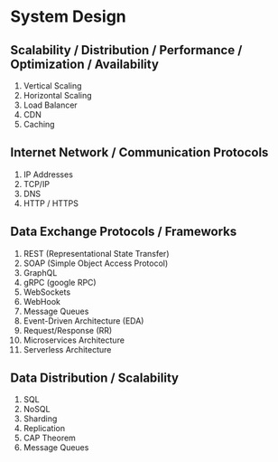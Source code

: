 # System Design

## Scalability / Distribution / Performance / Optimization / Availability

  1. Vertical Scaling
  2. Horizontal Scaling
  3. Load Balancer
  4. CDN
  5. Caching

## Internet Network / Communication Protocols

  1. IP Addresses
  2. TCP/IP
  3. DNS
  4. HTTP / HTTPS

## Data Exchange Protocols / Frameworks

  1. REST (Representational State Transfer)
  2. SOAP (Simple Object Access Protocol)
  3. GraphQL
  4. gRPC (google RPC)
  5. WebSockets
  6. WebHook
  7. Message Queues
  8. Event-Driven Architecture (EDA)
  9. Request/Response (RR)
  10. Microservices Architecture
  11. Serverless Architecture

## Data Distribution / Scalability

  1. SQL
  2. NoSQL
  3. Sharding
  4. Replication
  5. CAP Theorem
  6. Message Queues
